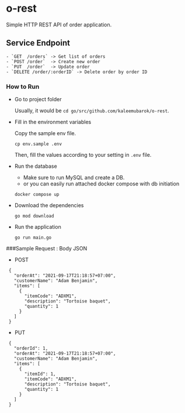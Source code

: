 # o-rest

Simple HTTP REST API of order application.

## Service Endpoint

    - `GET  /orders` -> Get list of orders
    - `POST /order`  -> Create new order
    - `PUT  /order`  -> Update order
    - `DELETE /order/:orderID` -> Delete order by order ID

### How to Run

- Go to project folder

  Usually, it would be `cd go/src/github.com/kaleemubarok/o-rest`.

- Fill in the environment variables

  Copy the sample env file.
    ```
    cp env.sample .env
    ```
  Then, fill the values according to your setting in `.env` file.

- Run the database

  - Make sure to run MySQL and create a DB.
  - or you can easily run attached docker compose with db initiation
  ```
  docker compose up
  ```

- Download the dependencies

    ```
    go mod download 
    ```

- Run the application

    ```
    go run main.go
  
###Sample Request : Body JSON
- POST
 ```
  {
    "orderAt": "2021-09-17T21:18:57+07:00",
    "customerName": "Adam Benjamin",
    "items": [
      {
        "itemCode": "ADXM1",
        "description": "Tortoise baquet",
        "quantity": 1
      }
    ]
  }
 ```
- PUT
 ```
  {
    "orderId": 1,
    "orderAt": "2021-09-17T21:18:57+07:00",
    "customerName": "Adam Benjamin",
    "items": [
      {
        "itemId": 1,
        "itemCode": "ADXM1",
        "description": "Tortoise baquet",
        "quantity": 1
      }
    ]
  }
 ```
